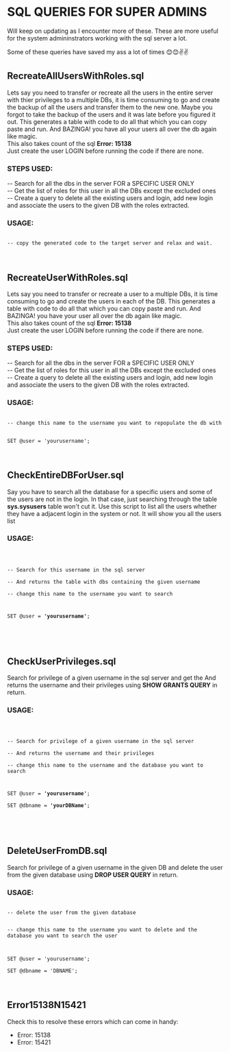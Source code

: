 # SQL QUERIES FOR SUPER ADMINS

Will keep on updating as I encounter more of these. These are more useful for the system admininstrators working with the sql server a lot.

Some of these queries have saved my ass a lot of times 😊😊✌✌

## RecreateAllUsersWithRoles.sql

Lets say you need to transfer or recreate all the users in the entire server with thier privileges to a multiple DBs, it is time consuming to go and create the backup of all the users and transfer them to the new one. Maybe you forgot to take the backup of the users and it was late before you figured it out. This generates a table with code to do all that which you can copy paste and run. And BAZINGA! you have all your users all over the db again like magic.\
This also takes count of the sql **Error: 15138**\
Just create the user LOGIN before running the code if there are none.


### STEPS USED:

-- Search for all the dbs in the server FOR a SPECIFIC USER ONLY\
-- Get the list of roles for this user in all the DBs except the excluded ones\
-- Create a query to delete all the existing users and login, add new login and associate the users to the given DB with the roles extracted.

### USAGE:

<code>
-- copy the generated code to the target server and relax and wait.
</code>

&nbsp;
&nbsp;

## RecreateUserWithRoles.sql

Lets say you need to transfer or recreate a user to a multiple DBs, it is time consuming to go and create the users in each of the DB. This generates a table with code to do all that which you can copy paste and run. And BAZINGA! you have your user all over the db again like magic.\
This also takes count of the sql **Error: 15138**\
Just create the user LOGIN before running the code if there are none.


### STEPS USED:

-- Search for all the dbs in the server FOR a SPECIFIC USER ONLY\
-- Get the list of roles for this user in all the DBs except the excluded ones\
-- Create a query to delete all the existing users and login, add new login and associate the users to the given DB with the roles extracted.

### USAGE:

<code>
-- change this name to the username you want to repopulate the db with

SET @user = 'yourusername';
</code>

&nbsp;
&nbsp;

## CheckEntireDBForUser.sql

Say you have to search all the database for a specific users and some of the users are not in the login. In that case, just searching through the table **sys.sysusers** table won't cut it. Use this script to list all the users whether they have a adjacent login in the system or not. It will show you all the users list

### USAGE:

<code>

-- Search for this username in the sql server\
-- And returns the table with dbs containing the given username\
-- change this name to the username you want to search

SET @user = **'yourusername'**;

</code>

&nbsp;
&nbsp;

## CheckUserPrivileges.sql

Search for privilege of a given username in the sql server and get the And returns the username and their privileges using **SHOW GRANTS QUERY** in return.

### USAGE:

<code>

-- Search for privilege of a given username in the sql server\
-- And returns the username and their privileges\
-- change this name to the username and the database you want to search

SET @user = **'yourusername'**;\
SET @dbname = **'yourDBName'**;

</code>


&nbsp;
&nbsp;

## DeleteUserFromDB.sql

Search for privilege of a given username in the given DB and delete the user from the given database using **DROP USER QUERY** in return.

### USAGE:

<code>
-- delete the user from the given database

-- change this name to the username you want to delete and the database you want to search the user

SET @user = 'yourusername';\
SET @dbname = 'DBNAME';
</code>

&nbsp;
&nbsp;

## Error15138N15421

Check this  to resolve these errors which can come in handy:
- Error: 15138
- Error: 15421
